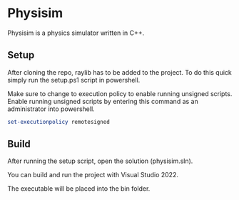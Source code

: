 # Physisim

Physisim is a physics simulator written in C++.

## Setup

After cloning the repo, raylib has to be added to the project. To do this quick simply run the setup.ps1 script in powershell. 

Make sure to change to execution policy to enable running unsigned scripts. Enable running unsigned scripts by entering this command as an administrator into powershell.

```powershell
set-executionpolicy remotesigned
```

## Build

After running the setup script, open the solution (physisim.sln).

You can build and run the project with Visual Studio 2022.

The executable will be placed into the bin folder.
